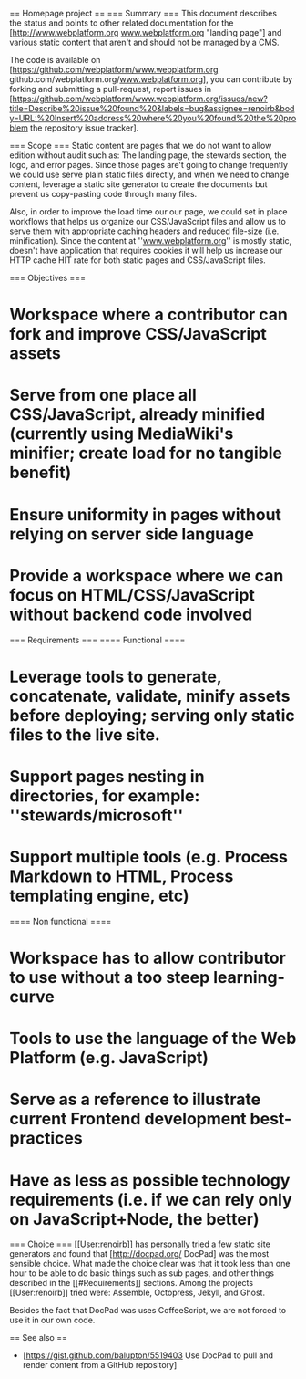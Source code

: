 == Homepage project ==
=== Summary ===
This document describes the status and points to other related documentation for the [http://www.webplatform.org www.webplatform.org "landing  page"] and various static content that aren't and should not be managed by a CMS. 

The code is available on [https://github.com/webplatform/www.webplatform.org github.com/webplatform.org/www.webplatform.org], you can contribute by forking and submitting a pull-request,  report issues in [https://github.com/webplatform/www.webplatform.org/issues/new?title=Describe%20issue%20found%20&labels=bug&assignee=renoirb&body=URL:%20Insert%20address%20where%20you%20found%20the%20problem the repository issue tracker].


=== Scope ===
Static content are pages that we do not want to allow edition without audit such as: The landing page,  the stewards section, the logo, and error pages. Since those pages are't going to change frequently we could use serve plain static files directly, and when we need to change content, leverage a static site generator to create the documents but prevent us copy-pasting code through many files.

Also, in order to improve the load time our our page, we could set in place workflows that helps us organize our CSS/JavaScript files and allow us to serve them with appropriate caching headers and reduced file-size (i.e. minification). Since the content at ''www.webplatform.org'' is mostly static, doesn't have application that requires cookies it will help us increase our HTTP cache HIT rate for both static pages and CSS/JavaScript files.


=== Objectives ===
# Workspace where a contributor can fork and improve CSS/JavaScript assets
# Serve from one place all CSS/JavaScript, already minified (currently using MediaWiki's minifier; create load for no tangible benefit)
# Ensure uniformity in pages without relying on server side language
# Provide a workspace where we can focus on HTML/CSS/JavaScript without backend code involved


=== Requirements ===
==== Functional ====
# Leverage tools to generate, concatenate, validate, minify assets before deploying; serving only static files to the live site.
# Support pages nesting in directories, for example: ''stewards/microsoft''
# Support multiple tools (e.g. Process Markdown to HTML, Process templating engine, etc)

==== Non functional ====
# Workspace has to allow contributor to use without a too steep learning-curve
# Tools to use the language of the Web Platform (e.g. JavaScript)
# Serve as a reference to illustrate current Frontend development best-practices
# Have as less as possible technology requirements (i.e. if we can rely only on JavaScript+Node, the better)

=== Choice ===
[[User:renoirb]] has personally tried a few static site generators and found that [http://docpad.org/ DocPad] was the most sensible choice. What made the choice clear was that it took less than one hour to be able to do basic things such as sub pages, and other things described in the [[#Requirements]] sections.  Among the projects [[User:renoirb]] tried were: Assemble, Octopress, Jekyll,  and Ghost.

Besides the fact that DocPad was  uses CoffeeScript, we are not forced to use it in our own code.

== See also ==
* [https://gist.github.com/balupton/5519403  Use DocPad to pull and render content from a GitHub repository]